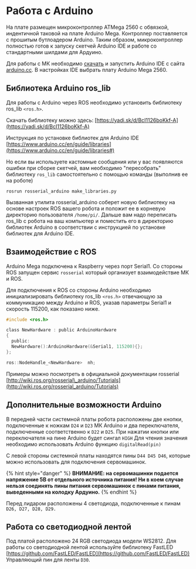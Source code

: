 # Работа с Arduino

На плате размещен микроконтроллер ATMega 2560 с обвязкой, индентичной таковой на плате Arduino Mega. Контроллер поставляется с прошитым бутлоадером Arduino. Таким образом, микроконтроллер полностью готов к запуску скетчей Arduino IDE и работе со стандартными шилдами для Ардуино.

Для работы с МК необходимо [скачать](https://www.arduino.cc/en/Main/Software) и запустить Arduino IDE с сайта[ arduino.cc](https://www.arduino.cc/en/Main/Software). В настройках IDE выбрать плату Arduino Mega 2560.

## Библиотека Arduino ros\_lib

Для работы с Arduino через ROS необходимо установить библиотеку ros\_lib `<ros.h>`.

Скачать библиотеку можно здесь: [https://yadi.sk/d/BcI1126boKkf-A](https://yadi.sk/d/BcI1126boKkf-A)

Инструкция по установке библиотек для Arduino IDE [https://www.arduino.cc/en/guide/libraries](https://www.arduino.cc/en/guide/libraries#)

Но если вы используете кастомные сообщения или у вас появляются ошибки при сборке скетчей, вам необходимо "пересобрать" библиотеку `ros_lib` самостоятельно с помощью команды \(выполнив ее на роботе\)

```text
rosrun rosserial_arduino make_libraries.py
```

Вызванная утилита rosserial\_arduino соберет новую библиотеку на основе настроек ROS вашего робота и положит ее в корневую директорию пользователя `/home/pi/`. Дальше вам надо переписать ros\_lib с робота на ваш компьютер и поместить его в директорию библиотек Arduino в соответствии с инструкцией по установке библиотек для Arduino IDE.

## Взаимодействие с ROS

Arduino Mega подключена к Raspberry через порт Serial1. Со стороны ROS запущен сервис `rosserial` который организует взаимодействие МК и ROS.

Для подключения к ROS со стороны Arduino необходимо инициализировать библиотеку ros\_lib `<ros.h>` отвечающую за коммуникацию между Arduino и ROS, указав параметры Serial1 и скорость 115200, как показано ниже.

```c
#include <ros.h>

class NewHardware : public ArduinoHardware
{
  public:
  NewHardware():ArduinoHardware(&Serial1, 115200){};
};

ros::NodeHandle_<NewHardware>  nh;
```

Примеры можно посмотреть в официальной документации rosserial [http://wiki.ros.org/rosserial\_arduino/Tutorials](http://wiki.ros.org/rosserial_arduino/Tutorials)

## Дополнительные возможности Arduino

В передней части системной платы робота расположены две кнопки, подключенные к ножкам `D24` и `D23` МК Arduino и два переключателя, подключенные соответственно к `D22` и `D25`. При нажатии кнопки или переключателя на пине Arduino будет сингал `HIGH` Для чтения значения необходимо использовать Arduino функцию `digitalRead(pin)`

С левой стороны системной платы находятся пины `D44 D45 D46`, которые можно использовать для подключения сервомашинок. 

{% hint style="danger" %}
**ВНИМАНИЕ: на сервомашинки подается напряжение 5В от отдельного источника питания! Ни в коем случае нельзя соединять пины питания сервомашинок с пинами питания, выведенными на колодку Ардуино.**
{% endhint %}

Перед лидаром расположены 4 светодиода, подключенные к пинам `D26, D27, D28, D29.`

## Работа со светодиодной лентой

Под платой расположено 24 RGB светодиода модели WS2812. Для работы со светодиодной лентой используйте библиотеку FastLED [https://github.com/FastLED/FastLED](https://github.com/FastLED/FastLED) Управляющий пин для ленты `D30`.

